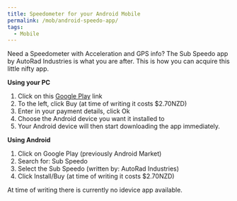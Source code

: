 ```yaml
---
title: Speedometer for your Android Mobile
permalink: /mob/android-speedo-app/
tags:
  - Mobile
---
```

Need a Speedometer with Acceleration and GPS info? The Sub Speedo app by AutoRad Industries is what you are after. This is how you can acquire this little nifty app.

**Using your PC**

  1. Click on this <a title="Google Play - Sub Speedo" href="https://play.google.com/store/apps/details?id=autorad.subspeedopaid" target="_blank">Google Play</a> link
  2. To the left, click Buy (at time of writing it costs $2.70NZD)
  3. Enter in your payment details, click Ok
  4. Choose the Android device you want it installed to
  5. Your Android device will then start downloading the app immediately.

**Using Android**

  1. Click on Google Play (previously Android Market)
  2. Search for: Sub Speedo
  3. Select the Sub Speedo (written by: AutoRad Industries)
  4. Click Install/Buy (at time of writing it costs $2.70NZD)

  At time of writing there is currently no idevice app available.
